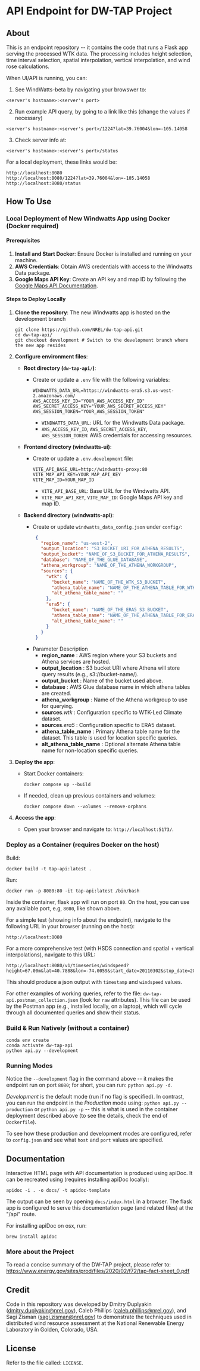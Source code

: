 # API Endpoint for DW-TAP Project

## About

This is an endpoint repository -- it contains the code that runs a Flask app serving the processed WTK data. 
The processing includes height selection, time interval selection, spatial interpolation, vertical interpolation, and wind rose calculations.    

When UI/API is running, you can:

1. See WindWatts-beta by navigating your browswer to:
```
<server's hostname>:<server's port>
```
2. Run example API query, by going to a link like this (change the values if necessary)
```
<server's hostname>:<server's port>/1224?lat=39.76004&lon=-105.14058
```
3. Check server info at:
```
<server's hostname>:<server's port>/status
```

For a local deployment, these links would be:
```
http://localhost:8080
http://localhost:8080/1224?lat=39.76004&lon=-105.14058
http://localhost:8080/status
```

## How To Use

### Local Deployment of New Windwatts App using Docker (Docker required)

#### Prerequisites
1. **Install and Start Docker**: Ensure Docker is installed and running on your machine.
2. **AWS Credentials**: Obtain AWS credentials with access to the Windwatts Data package.
3. **Google Maps API Key**: Create an API key and map ID by following the [Google Maps API Documentation](https://developers.google.com/maps/documentation/javascript).

#### Steps to Deploy Locally
1. **Clone the repository**: The new Windwatts app is hosted on the development branch
   ```shell
   git clone https://github.com/NREL/dw-tap-api.git
   cd dw-tap-api/
   git checkout development # Switch to the development branch where the new app resides
   ```

2. **Configure environment files**:
   - **Root directory (`dw-tap-api/`)**:
     - Create or update a `.env` file with the following variables:
       ```plaintext
       WINDWATTS_DATA_URL=https://windwatts-era5.s3.us-west-2.amazonaws.com/
       AWS_ACCESS_KEY_ID="YOUR_AWS_ACCESS_KEY_ID"
       AWS_SECRET_ACCESS_KEY="YOUR_AWS_SECRET_ACCESS_KEY"
       AWS_SESSION_TOKEN="YOUR_AWS_SESSION_TOKEN"
       ```
       - `WINDWATTS_DATA_URL`: URL for the Windwatts Data package.
       - `AWS_ACCESS_KEY_ID`, `AWS_SECRET_ACCESS_KEY`, `AWS_SESSION_TOKEN`: AWS credentials for accessing resources.

   - **Frontend directory (windwatts-ui)**:
     - Create or update a `.env.development` file:
       ```plaintext
       VITE_API_BASE_URL=http://windwatts-proxy:80
       VITE_MAP_API_KEY=YOUR_MAP_API_KEY
       VITE_MAP_ID=YOUR_MAP_ID
       ```
       - `VITE_API_BASE_URL`: Base URL for the Windwatts API.
       - `VITE_MAP_API_KEY`, `VITE_MAP_ID`: Google Maps API key and map ID.

   - **Backend directory (windwatts-api)**:
     - Create or update `windwatts_data_config.json` under `config/`:
       ```json
        {
          "region_name": "us-west-2",
          "output_location": "S3_BUCKET_URI_FOR_ATHENA_RESULTS",
          "output_bucket": "NAME_OF_S3_BUCKET_FOR_ATHENA_RESULTS",
          "database": "NAME_OF_THE_GLUE_DATABASE",
          "athena_workgroup": "NAME_OF_THE_ATHENA_WORKGROUP",
          "sources": {
            "wtk": {
              "bucket_name": "NAME_OF_THE_WTK_S3_BUCKET",
              "athena_table_name": "NAME_OF_THE_ATHENA_TABLE_FOR_WTK",
              "alt_athena_table_name": ""
            },
            "era5": {
              "bucket_name": "NAME_OF_THE_ERA5_S3_BUCKET",
              "athena_table_name": "NAME_OF_THE_ATHENA_TABLE_FOR_ERA5",
              "alt_athena_table_name": ""
            }
          }
        }
       ```
      - Parameter Description
          -  **region_name** : AWS region where your S3 buckets and Athena services are hosted.
          - **output_location** : S3 bucket URI where Athena will store query results (e.g., s3://bucket-name/).
          - **output_bucket**	: Name of the bucket used above.
          - **database** : AWS Glue database name in which athena tables are created.
          - **athena_workgroup** : Name of the Athena workgroup to use for querying.
          - **sources**.*wtk*	: Configuration specific to WTK-Led Climate dataset.
          - **sources**.*era5* : Configuration specific to ERA5 dataset.
          - **athena_table_name**	: Primary Athena table name for the dataset. This table is used for location specific queries.
          - **alt_athena_table_name** : Optional alternate Athena table name for non-location specific queries.


3. **Deploy the app**:
   - Start Docker containers:
     ```shell
     docker compose up --build
     ```
   - If needed, clean up previous containers and volumes:
     ```shell
     docker compose down --volumes --remove-orphans
     ```

4. **Access the app**:
   - Open your browser and navigate to: `http://localhost:5173/`.

### Deploy as a Container (requires Docker on the host)

Build:
```shell
docker build -t tap-api:latest .
```

Run:
```shell
docker run -p 8080:80 -it tap-api:latest /bin/bash
```

Inside the container, flask app will run on port `80`.  On the host, you can use any available port, e.g, `8080`, like shown above.  

For a simple test (showing info about the endpoint), navigate to the following URL in your browser (running on the host):
```
http://localhost:8080
``` 

For a more comprehensive test (with HSDS connection and spatial + vertical interpolations), navigate to this URL:
```
http://localhost:8080/v1/timeseries/windspeed?height=67.00m&lat=40.7888&lon=-74.0059&start_date=20110302&stop_date=20110303&vertical_interpolation=nearest&spatial_interpolation=idw
```
This should produce a json output with `timestamp` and `windspeed` values.

For other examples of working queries, refer to the file: `dw-tap-api.postman_collection.json` (look for `raw` attributes). This file can be used by the Postman app (e.g., installed locally, on a laptop), which will cycle through all documented queries and show their status.

### Build & Run Natively (without a container)

```shell
conda env create
conda activate dw-tap-api
python api.py --development
```

### Running Modes

Notice the `--development` flag in the command above -- it makes the endpoint run on port `8080`; for short, you can run: `python api.py -d`. 

*Development* is the default mode (run if no flag is specified). In contrast, you can run the endpoint in the *Production* mode using: `python api.py --production` or `python api.py -p` -- this is what is used in the container deployment described above (to see the details, check the end of `Dockerfile`).

To see how these production and development modes are configured, refer to `config.json` and see what `host` and `port` values are specified.  

## Documentation

Interactive HTML page with API documentation is produced using apiDoc. It can be recreated using (requires installing apiDoc locally):
```
apidoc -i . -o docs/ -t apidoc-template
```
The output can be seen by opening `docs/index.html` in a browser. The flask app is configured to serve this documentation page (and related files) at the "/api" route.

For installing apiDoc on osx, run:
```
brew install apidoc
```

### More about the Project

To read a concise summary of the DW-TAP project, please refer to: https://www.energy.gov/sites/prod/files/2020/02/f72/tap-fact-sheet_0.pdf

## Credit

Code in this repository was developed by Dmitry Duplyakin (dmitry.duplyakin@nrel.gov), Caleb Phillips (caleb.phillips@nrel.gov), and Sagi Zisman (sagi.zisman@nrel.gov) to demonstrate the techniques used in distributed wind resource assessment at the National Renewable Energy Laboratory in Golden, Colorado, USA.

## License

Refer to the file called: `LICENSE`.
